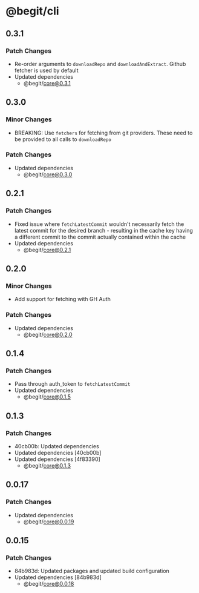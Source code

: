 # @begit/cli

## 0.3.1

### Patch Changes

- Re-order arguments to `downloadRepo` and `downloadAndExtract`. Github fetcher is used by default
- Updated dependencies
  - @begit/core@0.3.1

## 0.3.0

### Minor Changes

- BREAKING: Use `fetchers` for fetching from git providers. These need to be provided to all calls to `downloadRepo`

### Patch Changes

- Updated dependencies
  - @begit/core@0.3.0

## 0.2.1

### Patch Changes

- Fixed issue where `fetchLatestCommit` wouldn't necessarily fetch the latest commit for the desired branch - resulting in the cache key having a different commit to the commit actually contained within the cache
- Updated dependencies
  - @begit/core@0.2.1

## 0.2.0

### Minor Changes

- Add support for fetching with GH Auth

### Patch Changes

- Updated dependencies
  - @begit/core@0.2.0

## 0.1.4

### Patch Changes

- Pass through auth_token to `fetchLatestCommit`
- Updated dependencies
  - @begit/core@0.1.5

## 0.1.3

### Patch Changes

- 40cb00b: Updated dependencies
- Updated dependencies [40cb00b]
- Updated dependencies [4f83390]
  - @begit/core@0.1.3

## 0.0.17

### Patch Changes

- Updated dependencies
  - @begit/core@0.0.19

## 0.0.15

### Patch Changes

- 84b983d: Updated packages and updated build configuration
- Updated dependencies [84b983d]
  - @begit/core@0.0.18
